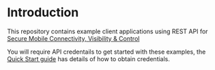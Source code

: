 # Introduction

This repository contains example client applications using REST API for [Secure Mobile Connectivity, Visibility & Control](https://developer.securemobi.net/)


You will require API credentails to get started with these examples, the [Quick Start guide](https://developer.securemobi.net/docs/quick-start) has details of how to obtain credentials.
